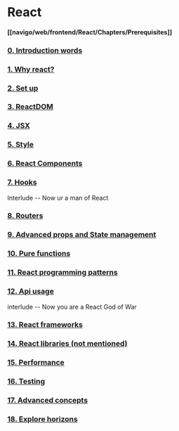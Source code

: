  # React

#### [[navigo/web/frontend/React/Chapters/Prerequisites]]

### [0. Introduction words](/web/frontend/React/Chapters/Introduction.md)

### [1. Why react?](/web/frontend/React/Chapters/Why%20React.md)

### [2. Set up](/web/frontend/React/Chapters/Set%20Up.md)

### [3. ReactDOM](/web/frontend/React/Chapters/ReactDOM.md)

### [4. JSX](/web/frontend/React/Chapters/JSX.md)

### [5. Style](/web/frontend/React/Chapters/Style.md)

### [6. React Components](/web/frontend/React/Chapters/React%20Components)

### [7. Hooks](/web/frontend/React/Chapters/Hooks.md)

Interlude -- Now ur a man of React
### [8. Routers](/web/frontend/React/Chapters/Routes.md)

### [9. Advanced props and State management](Advanced%20Props%20and%20State%20management.md)

### [10. Pure functions](/web/frontend/React/Chapters/Pure%20functions)

### [11. React programming patterns](/web/frontend/React/Chapters/React%20programming%20patterns)

### [12. Api usage](/web/frontend/React/Chapters/Api%20usage)

interlude -- Now you are a React God of War

### [13. React frameworks](/web/frontend/React/Chapters/React%20frameworks)

### [14. React libraries (not mentioned)](React%20libraries%20(not%20mentioned%20yet).md)

### [15. Performance](/web/frontend/React/Chapters/Performance.md)

### [16. Testing](/web/frontend/React/Chapters/Testing)

### [17. Advanced concepts](/web/frontend/React/Chapters/Advanced%20concepts)

### [18. Explore horizons](/web/frontend/React/Chapters/Explore%20horizons)